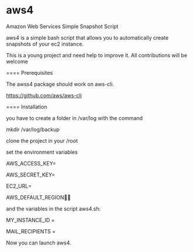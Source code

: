 aws4
====

Amazon Web Services Simple Snapshot Script

aws4 is a simple bash script that allows you to automatically create snapshots of your ec2 instance.

This is a young project and need help to improve it.
All contributions will be welcome

====
Prerequisites

The awss4 package should work on aws-cli.

https://github.com/aws/aws-cli

====
Installation

you have to create a folder in /var/log with the command

 mkdir /var/log/backup

clone the project in your /root

set the environment variables

AWS_ACCESS_KEY=

AWS_SECRET_KEY=

EC2_URL=

AWS_DEFAULT_REGION

and the variables in the script aws4.sh:

MY_INSTANCE_ID =

MAIL_RECIPIENTS =


Now you can launch aws4.
